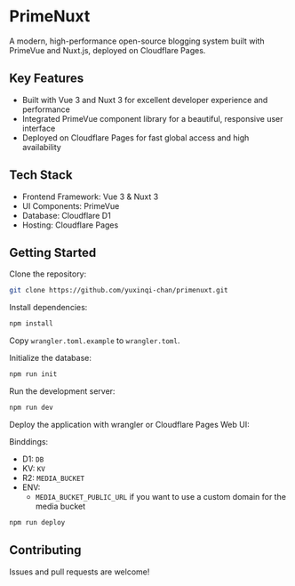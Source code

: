 # PrimeNuxt

A modern, high-performance open-source blogging system built with PrimeVue and Nuxt.js, deployed on Cloudflare Pages.

## Key Features

- Built with Vue 3 and Nuxt 3 for excellent developer experience and performance
- Integrated PrimeVue component library for a beautiful, responsive user interface
- Deployed on Cloudflare Pages for fast global access and high availability

## Tech Stack

- Frontend Framework: Vue 3 & Nuxt 3
- UI Components: PrimeVue
- Database: Cloudflare D1
- Hosting: Cloudflare Pages

## Getting Started

Clone the repository:

```bash
git clone https://github.com/yuxinqi-chan/primenuxt.git
```

Install dependencies:

```bash
npm install
```

Copy `wrangler.toml.example` to `wrangler.toml`.

Initialize the database:

```bash
npm run init
```

Run the development server:

```bash
npm run dev
```

Deploy the application with wrangler or Cloudflare Pages Web UI:

Binddings:

- D1: `DB`
- KV: `KV`
- R2: `MEDIA_BUCKET`
- ENV:
  - `MEDIA_BUCKET_PUBLIC_URL` if you want to use a custom domain for the media bucket

```bash
npm run deploy
```

## Contributing

Issues and pull requests are welcome!

